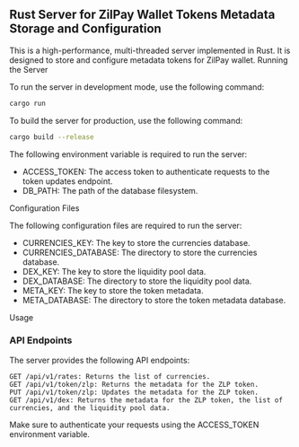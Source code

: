 ## Rust Server for ZilPay Wallet Tokens Metadata Storage and Configuration

This is a high-performance, multi-threaded server implemented in Rust. It is designed to store and configure metadata tokens for ZilPay wallet.
Running the Server

To run the server in development mode, use the following command:

```bash
cargo run
```

To build the server for production, use the following command:

```bash
cargo build --release
```
The following environment variable is required to run the server:

 * ACCESS_TOKEN: The access token to authenticate requests to the token updates endpoint.
 * DB_PATH: The path of the database filesystem.

Configuration Files

The following configuration files are required to run the server:

   * CURRENCIES_KEY: The key to store the currencies database.
   * CURRENCIES_DATABASE: The directory to store the currencies database.
   * DEX_KEY: The key to store the liquidity pool data.
   * DEX_DATABASE: The directory to store the liquidity pool data.
   * META_KEY: The key to store the token metadata.
   * META_DATABASE: The directory to store the token metadata database.

Usage

### API Endpoints

The server provides the following API endpoints:

    GET /api/v1/rates: Returns the list of currencies.
    GET /api/v1/token/zlp: Returns the metadata for the ZLP token.
    PUT /api/v1/token/zlp: Updates the metadata for the ZLP token.
    GET /api/v1/dex: Returns the metadata for the ZLP token, the list of currencies, and the liquidity pool data.

Make sure to authenticate your requests using the ACCESS_TOKEN environment variable.
